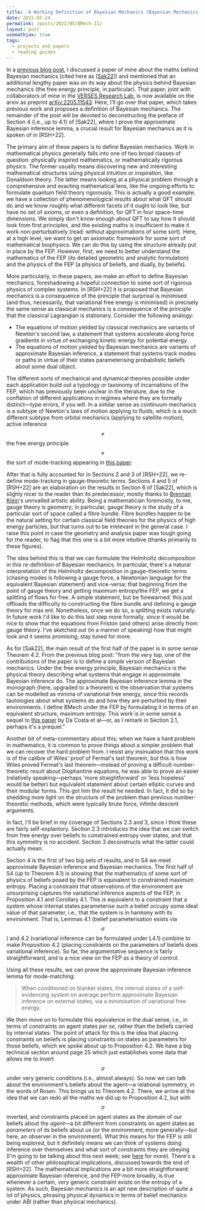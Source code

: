```yaml
---
title: 'A Working Definition of Bayesian Mechanics (Bayesian Mechanics II)'
date: 2022-05-24
permalink: /posts/2022/05/BMech-II/
layout: post
usemathjax: true
tags:
  - projects and papers
  - reading guides
---
```


In a [previous blog post](https://darsakthi.github.io/posts/2022/04/BMech-I/), I discussed a paper of mine about the maths behind Bayesian mechanics (cited here as [[Sak22]](https://arxiv.org/abs/2204.11900)) and mentioned that an additional lengthy paper was on its way about the physics behind Bayesian mechanics (the free energy principle, in particular). That paper, joint with collaborators of mine in the [VERSES Research Lab](https://darsakthi.github.io/verses-lab/), is now available on the arxiv as preprint [arXiv:2205.11543](https://arxiv.org/abs/2205.11543). Here, I'll go over that paper, which takes previous work and proposes a definition of Bayesian mechanics. The remainder of the post will be devoted to deconstructing the preface of Section 4 (i.e., up to 4.1) of [Sak22], where I prove the approximate Bayesian inference lemma, a crucial result for Bayesian mechanics as it is spoken of in [RSH+22].

The primary aim of these papers is to define Bayesian mechanics. Work in mathematical physics generally falls into one of two broad classes of question: physically inspired mathematics, or mathematically rigorous physics. The former usually means discovering new and interesting mathematical structures using physical intuition or inspiration, like Donaldson theory. The latter means looking at a physical problem through a comprehensive and exacting mathematical lens, like the ongoing efforts to formulate quantum field theory rigorously. This is actually a good example: we have a collection of phenomenological results about what QFT should do and we know roughly what different facets of it ought to look like, but have no set of axioms, or even a definition, for QFT in four space-time dimensions. We simply don't know enough about QFT to say how it should look from first principles, and the existing maths is insufficient to make it work non-perturbatively (read: without approximations of some sort). Here, at a high level, we want to get an axiomatic framework for some sort of mathematical biophysics. We can do this by using the structure already put in place by the FEP. However, first, we need to better understand the mathematics of the FEP (its detailed geometric and analytic formulation) and the physics of the FEP (a physics of beliefs, and dually, by beliefs).

More particularly, in these papers, we make an effort to define Bayesian mechanics, foreshadowing a hopeful connection to some sort of rigorous physics of complex systems. In [RSH+22] it is proposed that Bayesian mechanics is a consequence of the principle that surprisal is minimised (and thus, necessarily, that variational free energy is minimised) in precisely the same sense as classical mechanics is a consequence of the principle that the classical Lagrangian is stationary. Consider the following analogy:

- The equations of motion yielded by classical mechanics are variants of Newton's second law, a statement that systems accelerate along force gradients in virtue of exchanging kinetic energy for potential energy. 
- The equations of motion yielded by Bayesian mechanics are variants of approximate Bayesian inference, a statement that systems track modes or paths in virtue of their states parameterising probabilistic beliefs about some dual object. 

The different sorts of mechanical and dynamical theories possible under each application build out a typology or taxonomy of incarnations of the FEP, which has previously been unclear in the literature, due to the conflation of different applications in regimes where they are formally distinct—type errors, if you will. In a similar sense as continuum mechanics is a subtype of Newton's laws of motion applying to fluids, which is a much different subtype from orbital mechanics (applying to satellite motion), active inference $$\neq$$ the free energy principle $$\neq$$ the sort of mode-tracking appearing in [this paper](https://royalsocietypublishing.org/doi/full/10.1098/rsta.2019.0159). 

After that is fully accounted for in Sections 2 and 3 of [RSH+22], we re-define mode-tracking in gauge-theoretic terms. Sections 4 and 5 of [RSH+22] are an elaboration on the results in Section 6 of [Sak22], which is slighly nicer to the reader than its predecessor, mostly thanks to [Brennan Klein](https://www.jkbrennan.com)'s unrivalled artistic ability. Being a mathematician foremostly, to me, gauge theory is geometry; in particular, gauge theory is the study of a particular sort of space called a fibre bundle. Fibre bundles happen to be the natural setting for certain classical field theories for the physics of high energy particles, but that turns out to be irrelevant in the general case. I raise this point in case the geometry and analysis paper was tough going for the reader, to flag that this one is a bit more intuitive (thanks primarily to these figures). 

The idea behind this is that we can formulate the Helmholtz decomposition in this re-definition of Bayesian mechanics. In particular, there's a natural interpretation of the Helmholtz decomposition in gauge-theoretic terms (chasing modes is following a gauge force, a Newtonian language for the equivalent Bayesian statement) and vice-versa; that beginning from the point of gauge theory and getting maximum entropy/the FEP, we get a splitting of flows for free. A simple statement, but be forewarned: this just offloads the difficulty to constructing the fibre bundle and defining a gauge theory for max ent. Nonetheless, once we do so, a splitting exists naturally. In future work I'd like to do this last step more formally, since it would be nice to show that the equations from Friston (and others) arise directly from gauge theory. I've sketched out (in a manner of speaking) how that might look and it seems promising; stay tuned for more.

As for [Sak22], the main result of the first half of the paper is in some sense Theorem 4.2. From the previous blog post: "from the very top, one of the contributions of the paper is to define a simple version of Bayesian mechanics. Under the free energy principle, Bayesian mechanics is the physical theory describing what systems that engage in approximate Bayesian inference do. The approximate Bayesian inference lemma in the monograph (here, upgraded to a theorem) is the observation that systems can be modelled as minima of variational free energy, since this records tautologies about what systems do and how they are perturbed by their environments. I define BMech under the FEP by formulating it in terms of an equivalent structure, maximum entropy. This work is in some sense a sequel to [this paper](https://arxiv.org/abs/2106.13830) by Da Costa et al—or, as I remark in Section 2.1, perhaps it's a prequel."

Another bit of meta-commentary about this; when we have a hard problem in mathematics, it is common to prove things about a simpler problem that we can recover the hard problem from. I resist any insinuation that this work is of the calibre of Wiles' proof of Fermat's last theorem, but this is how Wiles proved Fermat's last theorem—instead of proving a difficult number-theoretic result about Diophantine equations, he was able to prove an easier (relatively speaking—perhaps 'more straightforward' or 'less hopeless' would be better) but equivalent statement about certain elliptic curves and their modular forms. This got him the result he needed. In fact, it did so by shedding more light on the structure of the problem than previous number-theoretic methods, which were typically brute force, infinite descent arguments.

In fact, I'll be brief in my coverage of Sections 2.3 and 3, since I think these are fairly self-explantory. Section 2.3 introduces the idea that we can switch from free energy over beliefs to constrained entropy over states, and that this symmetry is no accident. Section 3 deconstructs what the latter could actually mean. 

Section 4 is the first of two big sets of results, and in S4 we meet approximate Bayesian inference and Bayesian mechanics. The first half of S4 (up to Theorem 4.1) is showing that the mathematics of some sort of physics of beliefs posed by the FEP is equivalent to constrained maximum entropy. Placing a constraint that observations of the environment are unsurprising captures the variational inference aspects of the FEP, in Proposition 4.1 and Corollary 4.1. This is equivalent to a constraint that a system whose internal states parameterise such a belief occupy some ideal value of that parameter, i.e., that the system is in harmony with its environment. That is, Lemmas 4.1 (belief parameterisation exists via $$\sigma$$) and 4.2 (variational inference can be formulated under L4.1) combine to make Proposition 4.2 (placing constraints on the parameters of beliefs does variational inference). So far, the argumentative sequence is fairly straightforward, and is a nice view on the FEP as a theory of control. 

Using all these results, we can prove the approximate Bayesian inference lemma for mode-matching: 

> When conditioned on blanket states, the internal states of a self-evidencing system on average perform approximate Bayesian inference on external states, via a minimisation of variational free energy.

We then move on to formulate this equivalence in the dual sense, i.e., in terms of constraints on agent states _per se_, rather than the beliefs carried by internal states. The point of attack for this is the idea that placing constraints on beliefs is placing constraints on states as parameters for those beliefs, which we spoke about up to Proposition 4.2. We have a big technical section around page 25 which just establishes some data that allows me to invert $$\sigma$$ under very generic conditions (i.e., almost always). So now we can talk about the environment's beliefs about the agent—a relational symmetry, in the words of Rosen. This brings us to Theorem 4.2. There, we arrive at the idea that we can redo all the maths we did up to Proposition 4.2, but with $$\sigma$$ inverted, and constraints placed on agent states as the _domain_ of _our_ beliefs about the _agent_—a bit different from constraints on agent states as _parameters_ of _its_ beliefs about _us_ (or the environment, more generally—but here, an observer in the environment). What this means for the FEP is still being explored, but it definitely means we can think of systems doing inference over themselves and what sort of constraints they are obeying (I'm going to be talking about this next week; see [here](https://darsakthi.github.io/talks/levin-lab-0) for more). There's a wealth of other philosophical implications, discussed towards the end of [RSH+22]. The mathematical implications are a bit more straightforward: approximate Bayesian inference, and the FEP more broadly, is true whenever a certain, _very_ generic constraint exists on the entropy of a system. As such, Bayesian mechanics is an apt new description of quite a lot of physics, phrasing physical dynamics in terms of belief mechanics under ABI (rather than physical mechanics). 
